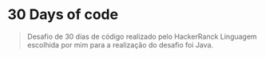 # 30 Days of code
>Desafio de 30 dias de código realizado pelo HackerRanck
>Linguagem escolhida por mim para a realização do desafio foi Java.
